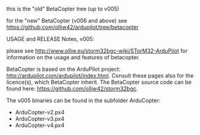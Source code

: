 this is the "old" BetaCopter tree (up to v005)

for the "new" BetaCopter (v006 and above) see https://github.com/olliw42/ardupilot/tree/betacopter

USAGE and RELEASE Notes, v005:

please see http://www.olliw.eu/storm32bgc-wiki/STorM32-ArduPilot for information on the usage and features of betacopter.

BetaCopter is based on the ArduPilot project: http://ardupilot.com/ardupilot/index.html. 
Consult these pages also for the licence(s), which BetaCopter inherit.
The BetaCopter source code can be found here: https://github.com/olliw42/storm32bgc.

The v005 binaries can be found in the subfolder ArduCopter:
- ArduCopter-v2.px4
- ArduCopter-v3.px4
- ArduCopter-v4.px4

